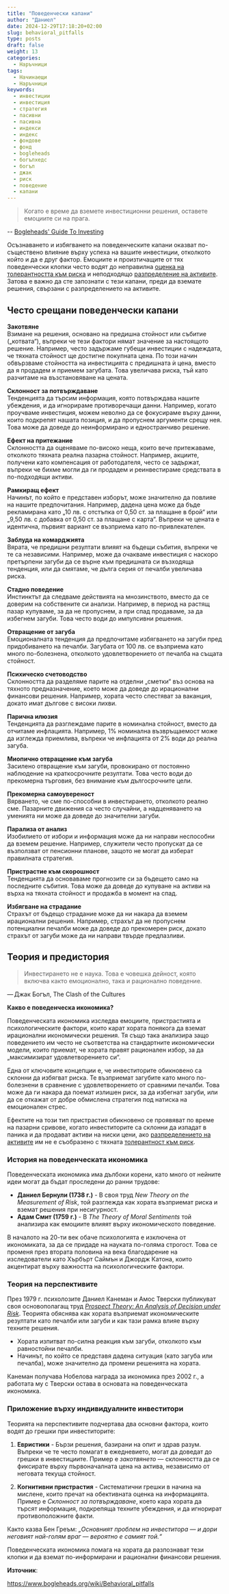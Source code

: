 ```yaml
---
title: "Поведенчески капани"
author: "Даниел"
date: 2024-12-29T17:18:20+02:00
slug: behavioral_pitfalls
type: posts
draft: false
weight: 13
categories:
  - Наръчници
tags:
  - Начинаещи
  - Наръчници
keywords:
  - инвестиции
  - инвестиция
  - стратегия
  - пасивни
  - пасивна
  - индекси
  - индекс
  - фондове
  - фонд
  - bogleheads
  - богълхедс
  - богъл
  - джак
  - риск
  - поведение
  - капани
---
```


> Когато е време да вземете инвестиционни решения, оставете емоциите си на прага.

-- [Bogleheads' Guide To Investing](https://www.bogleheads.org/wiki/Bogleheads%27_Guide_To_Investing "Bogleheads' Guide To Investing")

Осъзнаването и избягването на поведенческите капани оказват по-съществено влияние върху успеха на вашите инвестиции, отколкото който и да е друг фактор. Емоциите и произтичащите от тях поведенчески клопки често водят до неправилна [оценка на толерантността към риска](/posts/risk_tolerance) и неподходящо [разпределение на активите](/posts/asset_allocation). Затова е важно да сте запознати с тези капани, преди да вземате решения, свързани с разпределението на активите.

## Често срещани поведенчески капани

**Закотвяне**  
Взимане на решения, основано на предишна стойност или събитие („котвата“), въпреки че тези фактори нямат значение за настоящото решение. Например, често задържаме губещи инвестиции с надеждата, че тяхната стойност ще достигне покупната цена. По този начин обвързваме стойността на инвестицията с предишната ѝ цена, вместо да я продадем и приемем загубата. Това увеличава риска, тъй като разчитаме на възстановяване на цената.

**Склонност за потвърждаване**  
Тенденцията да търсим информация, която потвърждава нашите убеждения, и да игнорираме противоречащи данни. Например, когато проучваме инвестиция, можем неволно да се фокусираме върху данни, които подкрепят нашата позиция, и да пропуснем аргументи срещу нея. Това може да доведе до неинформирано и едностранчиво решение.

**Ефект на притежание**  
Склонността да оценяваме по-високо неща, които вече притежаваме, отколкото тяхната реална пазарна стойност. Например, акциите, получени като компенсация от работодателя, често се задържат, въпреки че бихме могли да ги продадем и реинвестираме средствата в по-подходящи активи.

**Рамкиращ ефект**  
Начинът, по който е представен изборът, може значително да повлияе на нашите предпочитания. Например, дадена цена може да бъде рекламирана като „10 лв. с отстъпка от 0,50 ст. за плащане в брой“ или „9,50 лв. с добавка от 0,50 ст. за плащане с карта“. Въпреки че цената е идентична, първият вариант се възприема като по-привлекателен.

**Заблуда на комарджията**  
Вярата, че предишни резултати влияят на бъдещи събития, въпреки че те са независими. Например, може да очакваме инвестиция с наскоро претърпени загуби да се върне към предишната си възходяща тенденция, или да смятаме, че дълга серия от печалби увеличава риска.

**Стадно поведение**  
Инстинктът да следваме действията на мнозинството, вместо да се доверим на собствените си анализи. Например, в период на растящ пазар купуваме, за да не пропуснем, а при спад продаваме, за да избегнем загуби. Това често води до импулсивни решения.

**Отвращение от загуба**  
Емоционалната тенденция да предпочитаме избягването на загуби пред придобиването на печалби. Загубата от 100 лв. се възприема като много по-болезнена, отколкото удовлетворението от печалба на същата стойност.

**Психическо счетоводство**  
Склонността да разделяме парите на отделни „сметки“ въз основа на тяхното предназначение, което може да доведе до ирационални финансови решения. Например, хората често спестяват за ваканция, докато имат дългове с високи лихви.

**Парична илюзия**  
Тенденцията да разглеждаме парите в номинална стойност, вместо да отчитаме инфлацията. Например, 1% номинална възвръщаемост може да изглежда приемлива, въпреки че инфлацията от 2% води до реална загуба.

**Миопично отвращение към загуба**  
Засилено отвращение към загуби, провокирано от постоянно наблюдение на краткосрочните резултати. Това често води до прекомерна търговия, без внимание към дългосрочните цели.

**Прекомерна самоувереност**  
Вярването, че сме по-способни в инвестирането, отколкото реално сме. Пазарните движения са често случайни, а надценяването на уменията ни може да доведе до значителни загуби.

**Парализа от анализ**  
Изобилието от избори и информация може да ни направи неспособни да вземем решение. Например, служители често пропускат да се възползват от пенсионни планове, защото не могат да изберат правилната стратегия.

**Пристрастие към скорошност**  
Тенденцията да основаваме прогнозите си за бъдещето само на последните събития. Това може да доведе до купуване на активи на върха на тяхната стойност и продажба в момент на спад.

**Избягване на страдание**  
Страхът от бъдещо страдание може да ни накара да вземем ирационални решения. Например, страхът да не пропуснем потенциални печалби може да доведе до прекомерен риск, докато страхът от загуби може да ни направи твърде предпазливи.

## Теория и предистория

> Инвестирането не е наука. Това е човешка дейност, която включва както емоционално, така и рационално поведение.

— Джак Богъл, The Clash of the Cultures

**Какво е поведенческа икономика?**

Поведенческата икономика изследва емоциите, пристрастията и психологическите фактори, които карат хората понякога да вземат ирационални икономически решения. Тя също така анализира защо поведението им често не съответства на стандартните икономически модели, които приемат, че хората правят рационален избор, за да „максимизират удовлетворението си“.

Една от ключовите концепции е, че инвеститорите обикновено са склонни да избягват риска. Те възприемат загубите като много по-болезнени в сравнение с удовлетворението от сравними печалби. Това може да ги накара да поемат излишен риск, за да избегнат загуби, или да се откажат от добре обмислена стратегия под натиска на емоционален стрес.

Ефектите на този тип пристрастия обикновено се проявяват по време на пазарни сривове, когато инвеститорите са склонни да изпадат в паника и да продават активи на ниски цени, ако [разпределението на активите](/posts/asset_allocation) им не е съобразено с тяхната [толерантност към риск](/posts/risk_tolerance).

### **История на поведенческата икономика**

Поведенческата икономика има дълбоки корени, като много от нейните идеи могат да бъдат проследени до ранни трудове:

-   **Даниел Бернули (1738 г.)** - В своя труд _New Theory on the Measurement of Risk_, той разглежда как хората възприемат риска и вземат решения при несигурност.
-   **Адам Смит (1759 г.)** - В _The Theory of Moral Sentiments_ той анализира как емоциите влияят върху икономическото поведение.

В началото на 20-ти век обаче психологията е изключена от икономиката, за да се придаде на науката по-голяма строгост. Това се променя през втората половина на века благодарение на изследователи като Хърбърт Саймън и Джордж Катона, които акцентират върху важността на психологическите фактори.

### Теория на перспективите

През 1979 г. психолозите Даниел Канеман и Амос Тверски публикуват своя основополагащ труд [_Prospect Theory: An Analysis of Decision under Risk_](https://web.archive.org/web/20230324075856/https://scholar.princeton.edu/sites/default/files/kahneman/files/prospect_theory.pdf). Теорията обяснява как хората възприемат икономическите резултати като печалби или загуби и как тази рамка влияе върху техните решения.

-   Хората изпитват по-силна реакция към загуби, отколкото към равностойни печалби.
-   Начинът, по който се представя дадена ситуация (като загуба или печалба), може значително да промени решенията на хората.

Канеман получава Нобелова награда за икономика през 2002 г., а работата му с Тверски остава в основата на поведенческата икономика.

### Приложение върху индивидуалните инвеститори

Теорията на перспективите подчертава два основни фактора, които водят до грешки при инвеститорите:

1.  **Евристики** - Бързи решения, базирани на опит и здрав разум. Въпреки че те често помагат в ежедневието, могат да доведат до грешки в инвестициите. Пример е _закотвянето_ — склонността да се фиксирате върху първоначалната цена на актива, независимо от неговата текуща стойност.
    
2.  **Когнитивни пристрастия** - Систематични грешки в начина на мислене, които пречат на обективната оценка на информацията. Пример е _Склонност за потвърждаване_, което кара хората да търсят информация, подкрепяща техните убеждения, и да игнорират противоположните факти.
    
Както казва Бен Греъм: _„Основният проблем на инвеститора — и дори неговият най-голям враг — вероятно е самият той.“_

Поведенческата икономика помага на хората да разпознават тези клопки и да вземат по-информирани и рационални финансови решения.

**Източник**:

https://www.bogleheads.org/wiki/Behavioral_pitfalls
